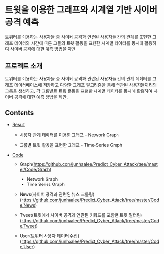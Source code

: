 # 트윗을 이용한 그래프와 시계열 기반 사이버 공격 예측

트위터를 이용하는 사용자들 중 사이버 공격과 연관된 사용자들 간의 관계를 표현한 그래프 데이터와 시간에 따른 그들의 트윗 활동을 표현한 시계열 데이터를 동시에 활용하여 사이버 공격에 대한 예측 방법을 제안



## 프로젝트 소개

트위터를 이용하는 사용자들 중 사이버 공격과 관련된 사용자들 간의 관계 데이터를 그래프 데이터베이스에 저장하고 다양한 그래프 알고리즘을 통해 연관된 사용자들끼리의 그룹을 생성하고, 각 그룹별로 트윗 활동을 표현한 시계열 데이터를 동시에 활용하여 사이버 공격에 대한 예측 방법을 제안.

## Contents

- [Result](https://github.com/junhaalee/Predict_Cyber_Attack/tree/master/Result)
	
	- 사용자 관계 데이터를 이용한 그래프 - Network Graph
	
	- 그룹별 트윗 활동을 표현한 그래프 - Time-Series Graph


- [Code](https://github.com/junhaalee/Predict_Cyber_Attack/tree/master/Code)
	
	- Graph(https://github.com/junhaalee/Predict_Cyber_Attack/tree/master/Code/Graph)
		- Network Graph
		- Time Series Graph

	- News(사이버 공격과 관련된 뉴스 크롤링)(https://github.com/junhaalee/Predict_Cyber_Attack/tree/master/Code/News)

	- Tweet(트윗에서 사이버 공격과 연관된 키워드를 포함한 트윗 필터링)(https://github.com/junhaalee/Predict_Cyber_Attack/tree/master/Code/Tweet)

	- User(트위터 사용자 데이터 수집)(https://github.com/junhaalee/Predict_Cyber_Attack/tree/master/Code/User)